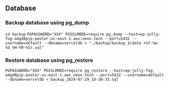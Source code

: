 ## Database

### Backup database using pg_dump

`cd backup`
`PGPASSWORD="XXX" PGSSLMODE=require pg_dump --host=ep-jolly-fog-a4gd8pjp-pooler.us-east-1.aws.neon.tech --port=5432 --username=default --dbname=verceldb > "./backup/backup_$(date +%Y-%m-%d_%H-%M-%S).sql"`

### Restore database using pg_restore

`PGPASSWORD="XXX" PGSSLMODE=require pg_restore --host=ep-jolly-fog-a4gd8pjp-pooler.us-east-1.aws.neon.tech --port=5432 --username=default --dbname=verceldb < backup_2024-07-29_19-30-33.sql`